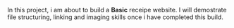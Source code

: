 In this project, i am about to build a **Basic** receipe website. I will demostrate file structuring, linking and imaging skills once i have completed this build.
